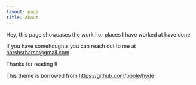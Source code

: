 ```yaml
---
layout: page
title: About
---
```


<p class="message">
  Hey, this page showcases the work I or places I have worked at have done
</p>

If you have somehoughts you can reach out to me at harshsrharsh@gmail.com

Thanks for reading !!

This theme is borrowed from https://github.com/poole/hyde 